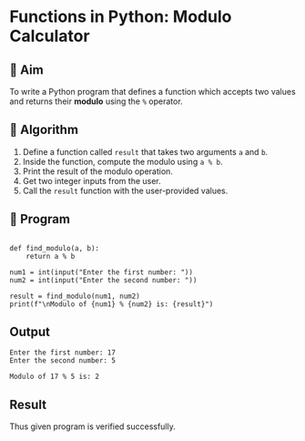 # Functions in Python: Modulo Calculator

## 🎯 Aim
To write a Python program that defines a function which accepts two values and returns their **modulo** using the `%` operator.

## 🧠 Algorithm
1. Define a function called `result` that takes two arguments `a` and `b`.
2. Inside the function, compute the modulo using `a % b`.
3. Print the result of the modulo operation.
4. Get two integer inputs from the user.
5. Call the `result` function with the user-provided values.

## 🧾 Program
~~~

def find_modulo(a, b):
    return a % b

num1 = int(input("Enter the first number: "))
num2 = int(input("Enter the second number: "))

result = find_modulo(num1, num2)
print(f"\nModulo of {num1} % {num2} is: {result}")
~~~

## Output
~~~
Enter the first number: 17
Enter the second number: 5

Modulo of 17 % 5 is: 2
~~~

## Result
Thus given program is verified successfully.
